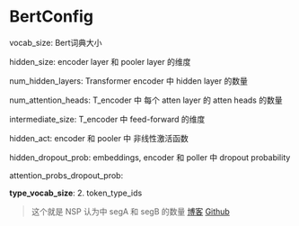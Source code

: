 # BertConfig

vocab_size: Bert词典大小

hidden_size: encoder layer 和 pooler layer 的维度

num_hidden_layers: Transformer encoder 中 hidden layer 的数量

num_attention_heads: T_encoder 中 每个 atten layer 的 atten heads 的数量

intermediate_size:  T_encoder 中 feed-forward 的维度

hidden_act:  encoder 和 pooler 中 非线性激活函数

hidden_dropout_prob: embeddings, encoder 和 poller 中 dropout probability 

attention_probs_dropout_prob: 


**type_vocab_size**: 2. token_type_ids 
> 这个就是 NSP 认为中 segA 和 segB 的数量
> [博客](https://zhuanlan.zhihu.com/p/69106080)
> [Github](https://github.com/google-research/bert/issues/16)

